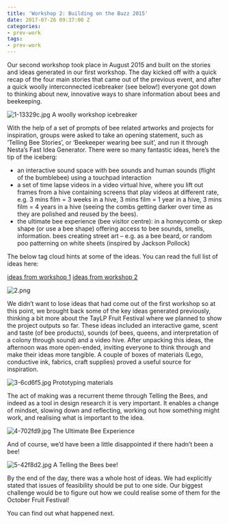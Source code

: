 ```yaml
---
title: 'Workshop 2: Building on the Buzz 2015'
date: 2017-07-26 09:37:00 Z
categories:
- prev-work
tags:
- prev-work
---
```


Our second workshop took place in August 2015 and built on the stories and ideas generated in our first workshop. The day kicked off with a quick recap of the four main stories that came out of the previous event, and after a quick woolly interconnected icebreaker (see below!) everyone got down to thinking about new, innovative ways to share information about bees and beekeeping.

![1-13329c.jpg](/uploads/1-13329c.jpg)
A woolly workshop icebreaker

With the help of a set of prompts of bee related artworks and projects for inspiration, groups were asked to take an opening statement, such as ‘Telling Bee Stories’, or ‘Beekeeper wearing bee suit’, and run it through Nesta’s Fast Idea Generator. There were so many fantastic ideas, here’s the tip of the iceberg:

* an interactive sound space with bee sounds and human sounds (flight of the bumblebee) using a touchpad interaction
* a set of time lapse videos in a video virtual hive, where you lift out frames from a hive containing screens that play videos at different rate, e.g. 3 mins film = 3 weeks in a hive, 3 mins film = 1 year in a hive, 3 mins film = 4 years in a hive (seeing the combs getting darker over time as they are polished and reused by the bees).
* the ultimate bee experience (bee visitor centre): in a honeycomb or skep shape (or use a bee shape) offering access to bee sounds, smells, information.
bees creating street art – e.g. as a bee beard, or random poo patterning on white sheets (inspired by Jackson Pollock)

The below tag cloud hints at some of the ideas. You can read the full list of ideas here:

[ideas from workshop 1](http://www.bees.eca.ed.ac.uk/wp-content/uploads/2016/03/ideasfromworkshop1.pdf)
[ideas from workshop 2](http://www.bees.eca.ed.ac.uk/wp-content/uploads/2016/03/ideasfromworkshop2.pdf)

![2.png](/uploads/2.png)

We didn’t want to lose ideas that had come out of the first workshop so at this point, we brought back some of the key ideas generated previously, thinking a bit more about the TayLP Fruit Festival where we planned to show the project outputs so far. These ideas included an interactive game, scent and taste (of bee products), sounds (of bees, queens, and interpretation of a colony through sound) and a video hive. After unpacking this ideas, the afternoon was more open-ended, inviting everyone to think through and make their ideas more tangible. A couple of boxes of materials (Lego, conductive ink, fabrics, craft supplies) proved a useful source for inspiration.

![3-6cd6f5.jpg](/uploads/3-6cd6f5.jpg)
Prototyping materials

The act of making was a recurrent theme through Telling the Bees, and indeed as a tool in design research it is very important. It enables a change of mindset, slowing down and reflecting, working out how something might work, and realising what is important to the idea.

![4-702fd9.jpg](/uploads/4-702fd9.jpg)
The Ultimate Bee Experience

And of course, we’d have been a little disappointed if there hadn’t been a bee!

![5-42f8d2.jpg](/uploads/5-42f8d2.jpg)
A Telling the Bees bee!

By the end of the day, there was a whole host of ideas. We had explicitly stated that issues of feasibility should be put to one side. Our biggest challenge would be to figure out how we could realise some of them for the October Fruit Festival!

You can find out what happened next.